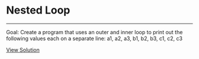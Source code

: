 # Nested Loop

---

Goal: Create a program that uses an outer and inner loop to print out
      the following values each on a separate line: a1, a2, a3, b1, b2, b3,
      c1, c2, c3

[View Solution](solution.py)
